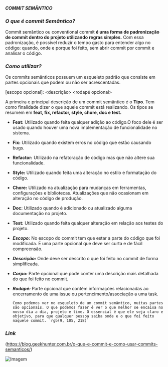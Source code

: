 
#### ***COMMIT SEMÂNTICO***

### ***O que é commit Semântico?***
Commit semântico ou conventional commit **é uma forma de padronização de commit dentro do projeto utilizando regras simples.** Com essa padronização, é possível reduzir o tempo gasto para entender algo no código: quando, onde e porque foi feito, sem abrir commit por commit e analisar o código.


### ***Como utilizar?***
Os commits semânticos possuem um esqueleto padrão que consiste em partes opcionais que podem ou não ser acrescentadas.

<tipo>[escopo opcional]: <descrição>
<corpo opcional>
<rodapé opcional>

A primeira e principal descrição de um commit semântico é o **Tipo**. Tem como finalidade dizer o que aquele commit está realizando. Os tipos se resumem em **feat, fix, refactor, style, chore, doc e test.**

- **Feat:** Utilizado quando feita qualquer adição ao código.O foco dele é ser usado quando houver uma nova implementação de funcionalidade no sistema.
- **Fix:** Utilizado quando existem erros no código que estão causando bugs.
- **Refactor:** Utilizado na refatoração de código mas que não altere sua funcionalidade.
- **Style:** Utilizado quando feita uma alteração no estilo e formatação do código.
- **Chore:** Utilizado na atualização para mudanças em ferramentas, configurações e bibliotecas. Atualizações que não ocasionam em alteração no código de produção.
- **Doc:** Utilizado quando é adicionado ou atualizado alguma documentação no projeto.
- **Test:** Utilizado quando feita qualquer alteração em relação aos testes do projeto.


- ***Escopo:***
No escopo do commit tem que estar a parte do código que foi modificada. É uma parte opcional que deve ser curta e de fácil compreensão.


- ***Descrição:***
Onde deve ser descrito o que foi feito no commit de forma simplificada.


- ***Corpo:***
Parte opcional que pode conter uma descrição mais detalhada do que foi feito no commit.


- ***Rodapé:***
Parte opcional que contém informações relacionadas ao encerramento de uma issue ou pertencimento/associação a uma task.



      Como podemos ver no esqueleto de um commit semântico, muitas partes são opcionais. O que podemos fazer é ver o que melhor se encaixa no nosso dia a dia, projeto e time. O essencial é que ele seja claro e objetivo, para que qualquer pessoa saiba onde e o que foi feito naquele commit. `rgb(9, 105, 218)`


### ***Link***
(https://blog.geekhunter.com.br/o-que-e-commit-e-como-usar-commits-semanticos/)



![Imagem](https://myoctocat.com/assets/images/base-octocat.svg)
